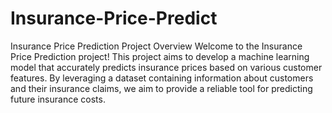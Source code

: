 # Insurance-Price-Predict


Insurance Price Prediction Project
Overview
Welcome to the Insurance Price Prediction project! This project aims to develop a machine learning model that accurately predicts insurance prices based on various customer features. By leveraging a dataset containing information about customers and their insurance claims, we aim to provide a reliable tool for predicting future insurance costs.
